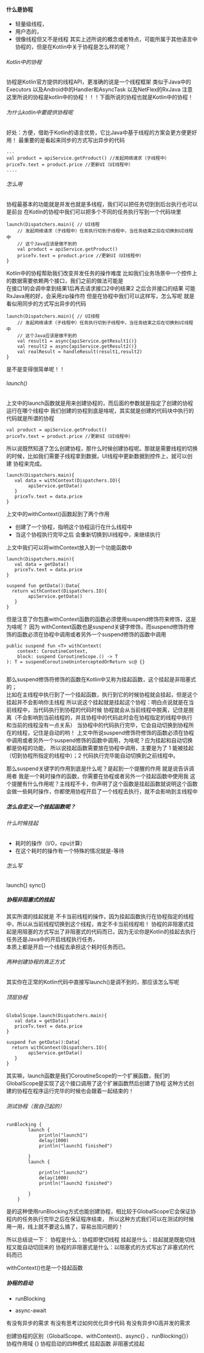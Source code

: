 #### 什么是协程
- 轻量级线程，
- 用户态的，
- 很像线程但又不是线程
其实上述所说的概念或者特点，可能所属于其他语言中协程的，但是在Kotlin中关于协程是怎么样的呢？

###### Kotlin中的协程
协程是Kotlin官方提供的线程API，更准确的说是一个线程框架
类似于Java中的Executors 以及Android中的Handler和AsyncTask 以及NetFlex的RxJava
注意这里所说的协程是kotlin中的协程！！！下面所说的协程也就是Kotlin中的协程！

###### 为什么kotlin中要提供协程呢
好处：方便，借助于Kotlin的语言优势，它比Java中基于线程的方案会更方便更好用！
最重要的是看起来同步的方式写出异步的代码
```
...
val product = apiService.getProduct() //发起网络请求（子线程中）
priceTv.text = product.price //更新UI（UI线程中）
....
```

###### 怎么用
协程最基本的功能就是并发也就是多线程，我们可以把任务切到到后台执行也可以是前台
在Kotlin的协程中我们可以把多个不同的任务执行写到一个代码块里

```
launch(Dispatchers.main){ // UI线程
    // 发起网络请求（子线程中）任务执行切到子线程中，当任务结束之后在切换到UI线程中
    // 这个Java应该是做不到的
    val product = apiService.getProduct() 
    priceTv.text = product.price //更新UI（UI线程中）
}
```
Kotlin中的协程帮助我们改变并发任务的操作难度
比如我们业务场景中一个控件上的数据需要依赖两个接口，我们之前的做法可能是  
在接口1的会调中拿到结果1后再去请求接口2中的结果2 之后合并接口的结果
可能RxJava用的好，会采用zip操作符
但是在协程中我们可以这样写，怎么写呢 就是看似用同步的方式写出异步的代码
```
launch(Dispatchers.main){ // UI线程
    // 发起网络请求（子线程中）任务执行切到子线程中，当任务结束之后在切换到UI线程中
    // 这个Java应该是做不到的
    val result1 = async{apiService.getResult1()} 
    val result2 = async{apiService.getResult2()}
    val realResult = handleResult(result1,result2)
}
```
是不是变得很简单呢！！

###### launch()
上文中的launch函数就是用来创建协程的，而后面的参数就是指定了创建的协程运行在哪个线程中
我们创建的协程到底是啥呢，其实就是创建的代码块中执行的代码就是所谓的协程
```
val product = apiService.getProduct() 
priceTv.text = product.price //更新UI（UI线程中）
```
所以说既然知道了怎么创建协程，那什么时候创建协程呢。那就是需要线程的切换的时候，比如我们需要子线程拿到数据，UI线程中更新数据到控件上，就可以创建
协程来完成。

```
launch(Dispatchers.main){
   val data = withContext(Dispatchers.IO){
        apiService.getData()
   }
   priceTv.text = data.price
}
```
上文中的withContext()函数起到了两个作用
- 创建了一个协程，指明这个协程运行在什么线程中
- 当这个协程执行完毕之后 会重新切换到UI线程中，来继续执行

上文中我们可以将withContext放入到一个功能函数中

```
launch(Dispatchers.main){
   val data = getData()
   priceTv.text = data.price
}

suspend fun getData():Data{
  return withContext(Dispatchers.IO){
        apiService.getData()
   }
}
```

但是注意了你包裹withContext函数的函数必须使用suspend修饰符来修饰，这是为啥呢？
因为 withContext函数也是suspend关键字修饰，而suspend修饰符修饰的函数必须在协程中调用或者另外一个suspend修饰的函数中调用

```
public suspend fun <T> withContext(
    context: CoroutineContext,
    block: suspend CoroutineScope.() -> T
): T = suspendCoroutineUninterceptedOrReturn sc@ {}
    
```
那么suspend修饰符修饰的函数在Kotlin中又称为挂起函数，这个挂起是非阻塞式的；  
比如在主线程中执行到了一个挂起函数，执行到它的时候协程就会挂起，但是这个挂起并不会影响你主线程
所以说这个挂起就是挂起这个协程：明白点说就是在当前线程中，当代码执行到协程的代码时候 协程就会从当前线程中脱离，记住是脱离（不会影响到当前线程的，并且协程中的代码此时会在协程指定的线程中执行  
和当前的线程没有一点关系）
当协程中的代码执行完毕，它会自动切换到协程所在的线程，记住是自动的哟！
上文中所说suspend修饰符修饰的函数必须在协程中调用或者另外一个suspend修饰的函数中调用，为啥呢？应为挂起和自动切换都是协程的功能，
所以说挂起函数需要放在协程中调用，主要是为了 1 能被挂起（切到协程所指定的线程中）；2 代码执行完毕能自动切换到之前线程中。

那么suspend关键字的作用到底是什么呢？是起到一个提醒的作用
就是说告诉调用者 我是一个耗时操作的函数，你需要在协程或者另外一个挂起函数中使用我
这个提醒有什么作用呢？主线程不卡，你声明了这个函数是挂起函数就说明这个函数会做一些耗时操作，你都使用协程开启了一个线程去执行，就不会影响到主线程中

##### 怎么自定义一个挂起函数呢？
###### 什么时候挂起
- 耗时的操作（I/O，cpu计算）
- 在这个耗时的操作有一个特殊的情况就是-等待
###### 怎么写
launch{}
sync{}

##### 协程非阻塞式的挂起
其实所谓的挂起就是 不卡当前线程的操作，因为挂起函数执行在协程指定的线程中，所以从当前线程切换到这个线程，肯定不卡当前线程啦！
协程的非阻塞式挂起是用阻塞的方式写出了非阻塞式的代码而已，因为无论你是Kotlin的挂起去执行任务还是Java中的开启线程执行任务，  
本质上都是开启一个线程去承担这个耗时任务而已。

###### 两种创建协程的真正方式
其实你在正常的Kotlin代码中直接写launch()是调不到的，那应该怎么写呢
###### 顶层协程
```
GlobalScope.launch(Dispatchers.main){
   val data = getData()
   priceTv.text = data.price
}

suspend fun getData():Data{
  return withContext(Dispatchers.IO){
        apiService.getData()
   }
}
```
其实嘛，launch函数是我们CoroutineScope的一个扩展函数，我们的GlobalScope是实现了这个接口调用了这个扩展函数然后创建了协程
这种方式创建的协程在程序运行完毕的时候也会跟着一起结束的！
###### 测试协程（我自己起的）
```
runBlocking {
        launch {
            println("launch1")
            delay(1000)
            println("launch1 finished")

        }
        launch {

            println("launch2")
            delay(1000)
            println("launch2 finished")

        }
    }
```
是的这种使用runBlocking方式也能创建协程，相比较于GlobalScope它会保证协程内的任务执行完毕之后在保证程序结束，
所以这种方式我们可以在测试的时候用一用，线上就不要这么搞了，容易出现问题的！

所以总结说一下：
协程是什么：协程即使切线程
挂起是什么：挂起就是既能切线程又能自动切回来的
协程的非阻塞式是什么：以阻塞式的方式写出了非塞式的代码而已

withContext()也是一个挂起函数

##### 协程的启动

- runBlocking

- async-await

有没有异步的需求
有没有思考过如何优化异步代码
有没有异步IO高并发的需求


创建协程的区别（GlobalScope、withContext()、async{} 、runBlocking{}）
协程作用域 {}
协程启动的四种模式
挂起函数
非阻塞式挂起

